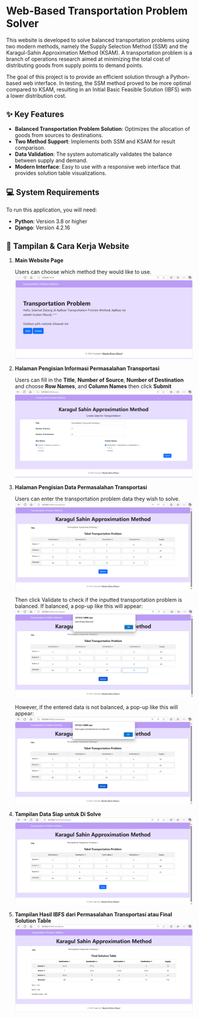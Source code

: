 # Web-Based Transportation Problem Solver
This website is developed to solve balanced transportation problems using two modern methods, namely the Supply Selection Method (SSM) and the Karagul-Sahin Approximation Method (KSAM). A transportation problem is a branch of operations research aimed at minimizing the total cost of distributing goods from supply points to demand points.

The goal of this project is to provide an efficient solution through a Python-based web interface. In testing, the SSM method proved to be more optimal compared to KSAM, resulting in an Initial Basic Feasible Solution (IBFS) with a lower distribution cost.

## ✨ Key Features
* **Balanced Transportation Problem Solution**: Optimizes the allocation of goods from sources to destinations.
* **Two Method Support**: Implements both SSM and KSAM for result comparison.
* **Data Validation**: The system automatically validates the balance between supply and demand.
* **Modern Interface**: Easy to use with a responsive web interface that provides solution table visualizations.

## 💻 System Requirements
To run this application, you will need:
- **Python**: Version 3.8 or higher
- **Django**: Version 4.2.16

## 🚀 Tampilan & Cara Kerja Website
1. **Main Website Page**

    Users can choose which method they would like to use.
![Halaman Utama Website](https://github.com/MaudyDhiya/Transportation_Problem/blob/main/Images/Menu%20Program/Login%20Page.png?raw=true)

2. **Halaman Pengisian Informasi Permasalahan Transportasi**

   Users can fill in the **Title**, **Number of Source**, **Number of Destination** and choose **Row Names**, and **Column Names** then click **Submit**
![Halaman Pengisian Informasi Permasalahan Transportasi](https://github.com/MaudyDhiya/Transportation_Problem/blob/main/Images/Menu%20Program/Information%20Entry%20Page.png?raw=true)

3. **Halaman Pengisian Data Permasalahan Transportasi**

   Users can enter the transportation problem data they wish to solve.
![Halaman Pengisian Data Permasalahan Transportasi](https://github.com/MaudyDhiya/Transportation_Problem/blob/main/Images/Menu%20Program/Data%20Entry%20Page.png?raw=true)
 
   Then click Validate to check if the inputted transportation problem is balanced. If balanced, a pop-up like this will appear:
![Halaman Pengisian Data Permasalahan Transportasi](https://github.com/MaudyDhiya/Transportation_Problem/blob/main/Images/Menu%20Program/Balanced%20Data.png?raw=true)

   However, if the entered data is not balanced, a pop-up like this will appear:
![Halaman Pengisian Data Permasalahan Transportasi](https://github.com/MaudyDhiya/Transportation_Problem/blob/main/Images/Menu%20Program/Unbalanced%20Data.png?raw=true)

4. **Tampilan Data Siap untuk Di Solve**
![Tampilan Data Siap untuk Di Solve](https://github.com/MaudyDhiya/Transportation_Problem/blob/main/Images/Menu%20Program/Page%20to%20Solve.png?raw=true)

5. **Tampilan Hasil IBFS dari Permasalahan Transportasi atau Final Solution Table**
![Tampilan Hasil IBFS dari Permasalahan Transportasi atau Final Solution Table](https://github.com/MaudyDhiya/Transportation_Problem/blob/main/Images/Menu%20Program/Final%20Solution%20Page.png?raw=true)



